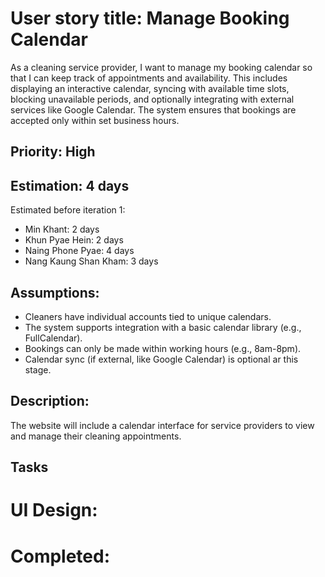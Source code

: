 # User story title: Manage Booking Calendar

As a cleaning service provider, I want to manage my booking calendar so that I can keep track of appointments and availability. This includes displaying an interactive calendar, syncing with available time slots, blocking unavailable periods, and optionally integrating with external services like Google Calendar. The system ensures that bookings are accepted only within set business hours.

## Priority: High

## Estimation: 4 days
Estimated before iteration 1:
* Min Khant: 2 days
* Khun Pyae Hein: 2 days
* Naing Phone Pyae: 4 days
* Nang Kaung Shan Kham: 3 days

## Assumptions:
- Cleaners have individual accounts tied to unique calendars.
- The system supports integration with a basic calendar library (e.g., FullCalendar).
- Bookings can only be made within working hours (e.g., 8am-8pm).
- Calendar sync (if external, like Google Calendar) is optional ar this stage.

## Description:
The website will include a calendar interface for service providers to view and manage their cleaning appointments.

## Tasks

# UI Design:

# Completed:

